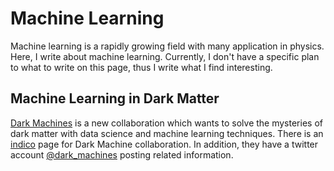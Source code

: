 # Machine Learning

Machine learning is a rapidly growing field with many application in physics. Here, I write about machine learning.
Currently, I don't have a specific plan to what to write on this page, thus I write what I find interesting.

## Machine Learning in Dark Matter

[Dark Machines](http://darkmachines.org/) is a new collaboration which wants to solve the mysteries of dark matter with data science and machine learning techniques.
There is an [indico](https://indico.cern.ch/category/10285/) page for Dark Machine collaboration. In addition, they have a twitter account [@dark_machines](https://twitter.com/dark_machines) posting related information.
